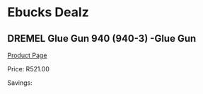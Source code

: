 
# Ebucks Dealz
## DREMEL Glue Gun 940 (940-3) -Glue Gun
[Product Page](https://www.ebucks.com/web/shop/productSelected.do?prodId=1199800001&catId=370101825)

Price: R521.00

Savings: 


	
